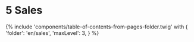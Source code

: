 # 5 Sales

{% include 'components/table-of-contents-from-pages-folder.twig' with {
  'folder': 'en/sales',
  'maxLevel': 3,
} %}
